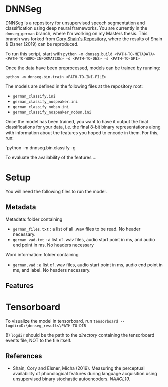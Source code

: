# DNNSeg

DNNSeg is a repository for unsupervised speech segmentation and classification using deep neural frameworks.
You are currently in the `dnnseg_german` branch, where I'm working on my Masters thesis. 
This branch was forked from [Cory Shain's Repository](https://github.com/coryshain/dnnseg/tree/NAACL19), where the results of Shain & Elsner (2019) can be reproduced.

To run this script, start with
`python -m dnnseg.build <PATH-TO-METADATA> <PATH-TO-WORD-INFORMATION> -d <PATH-TO-DE2> -s <PATH-TO-SP1>`

Once the data have been preprocessed, models can be trained by running:

`python -m dnnseg.bin.train <PATH-TO-INI-FILE>`

The models are defined in the following files at the repository root:

  - `german_classify.ini`
  - `german_classify_nospeaker.ini`
  - `german_classify_nobsn.ini`
  - `german_classify_nospeaker_nobsn.ini`
  
Once the model has been trained, you want to have it output the final classifications for your data, 
i.e. the final 8-bit binary representations along with information about the features you hoped to encode in them.
For this, run:

`python -m dnnseg.bin.classify <PATH-TO-INI-FILE> -g <PATH-TO-FEATURES-FILE>

To evaluate the availability of the features ...



# Setup

You will need the following files to run the model.

## Metadata

Metadata: folder containing
- `german_files.txt` : a list of all .wav files to be read. No header necessary.
- `german_vad.txt` : a list of .wav files, audio start point in ms, and audio end point in ms. No headers necessary

Word information: folder containing
- `german.vad` : a list of .wav files, audio start point in ms, audio end point in ms, and label. No headers necessary.

## Features



# Tensorboard

To visualize the model in tensorboard, run
`tensorboard --logdir=D:\dnnseg_results\PATH-TO-DIR`

(!) `logdir` should be the path to the *directory* containing the tensorboard events file, NOT to the file itself.

## References

* Shain, Cory and Elsner, Micha (2019). Measuring the perceptual availability of phonological features during language
  acquisition using unsupervised binary stochastic autoencoders. _NAACL19_.
